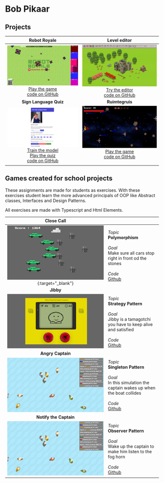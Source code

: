 # Bob Pikaar

## Projects

| Robot Royale  |  Level editor |
|:-:|:-:|
| [![Robot Royale](./images/robot_royale.png)](http://145.24.222.232:8080/viewer/) [Play the game](http://145.24.222.232:8080/viewer/) <br> [code on GitHub](https://github.com/HR-CMGT/robot-royale) | [![Level editor](./images/level_editor.png)](https://bpikaar.github.io/level-editor/) [Try the editor](https://bpikaar.github.io/level-editor/) <br> [code on GitHub](https://github.com/bpikaar/level-editor) |
| **Sign Language Quiz**  | **Ruimtegruis** |
| [![Sign Language Quiz](./images/sign_language.png)](https://bpikaar.github.io/sign-language-quiz/learn/) [Train the model](https://bpikaar.github.io/sign-language-quiz/learn/) <br> [Play the quiz](https://bpikaar.github.io/sign-language-quiz/) <br> [code on GitHub](https://github.com/bpikaar/sign-language-quiz/) | [![Ruimtegruis](./images/ruimtegruis.png)](https://bpikaar.github.io/ruimtegruis/) [Play the game](https://bpikaar.github.io/ruimtegruis/) <br> [code on GitHub](https://github.com/bpikaar/ruimtegruis/) <br> &nbsp;

## Games created for school projects
These assignments are made for students as exercises. With these exercises student learn the more advanced principals of OOP like Abstract classes, Interfaces and Design Patterns. 

All exercises are made with Typescript and Html Elements. 

| **Close Call**  |   |
|:-:|:-|
| [![Close Call](./images/close_call.png)](https://hr-cmgt.github.io/PRG08-close-call-completed/){:target="_blank"} | *Topic* <br> **Polymorphism** <br><br> *Goal* <br>Make sure all cars stop right in front od the stones <br><br> *Code* <br>[Github](https://github.com/HR-CMGT/PRG08-close-call-completed) |
| **Jibby**  |   |
| [![Jibby](./images/jibby.png)](https://hr-cmgt.github.io/PRG08-Jibby-completed/) | *Topic* <br> **Strategy Pattern** <br><br> *Goal* <br>Jibby is a tamagotchi you have to keep alive and satisfied <br><br> *Code* <br>[Github](https://github.com/HR-CMGT/PRG08-Jibby-completed) |
| **Angry Captain**  |   |
| [![Angry Captain](./images/angry_captain.png)](https://hr-cmgt.github.io/PRG08-Angry-Captain-completed/) | *Topic* <br> **Singleton Pattern** <br><br> *Goal* <br>In this simulation the captain wakes up when the boat collides<br><br> *Code* <br>[Github](https://github.com/HR-CMGT/PRG08-Angry-Captain-completed) |
| **Notify the Captain**  |   |
| [![Angry Captain](./images/angry_captain.png)](https://hr-cmgt.github.io/PRG08-Notify-the-Captain-completed/) | *Topic* <br> **Observer Pattern** <br><br> *Goal* <br>Wake up the captain to make him listen to the fog horn<br><br> *Code* <br>[Github](https://github.com/HR-CMGT/PRG08-Notify-the-Captain-completed) |



